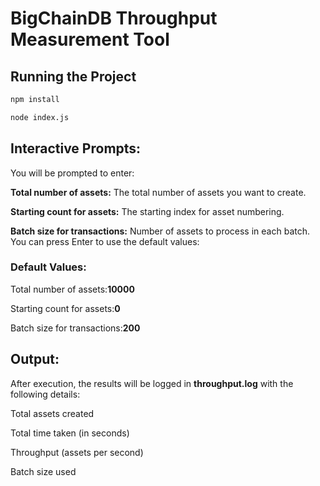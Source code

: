 # BigChainDB Throughput Measurement Tool

## Running the Project
```bash
npm install
```
```bash
node index.js
```


## Interactive Prompts:

You will be prompted to enter:

**Total number of assets:** The total number of assets you want to create.

**Starting count for assets:** The starting index for asset numbering.

**Batch size for transactions:** Number of assets to process in each batch.
You can press Enter to use the default values:

### Default Values:
Total number of assets:**10000**

Starting count for assets:**0**

Batch size for transactions:**200**


## Output:

After execution, the results will be logged in **throughput.log** with the following details:

Total assets created

Total time taken (in seconds)

Throughput (assets per second)

Batch size used
